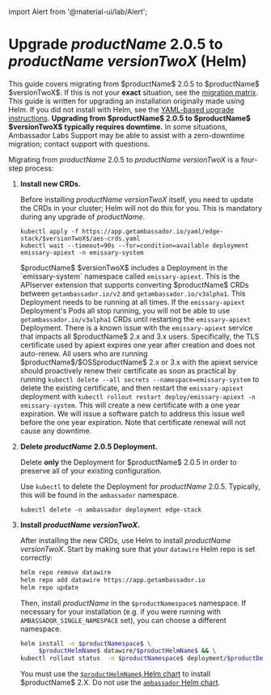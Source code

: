 import Alert from '@material-ui/lab/Alert';

# Upgrade $productName$ 2.0.5 to $productName$ $versionTwoX$ (Helm)

<Alert severity="info">
  This guide covers migrating from $productName$ 2.0.5 to $productName$ $versionTwoX$. If
  this is not your <b>exact</b> situation, see the <a href="../../../../migration-matrix">migration
  matrix</a>.
</Alert>

<Alert severity="warning">
  This guide is written for upgrading an installation originally made using Helm.
  If you did not install with Helm, see the <a href="../../../yaml/edge-stack-2.0/edge-stack-2.4">YAML-based
  upgrade instructions</a>.
</Alert>

<Alert severity="warning">
  <b>Upgrading from $productName$ 2.0.5 to $productName$ $versionTwoX$ typically requires downtime.</b>
  In some situations, Ambassador Labs Support may be able to assist with a zero-downtime migration;
  contact support with questions.
</Alert>

Migrating from $productName$ 2.0.5 to $productName$ $versionTwoX$ is a four-step process:

1. **Install new CRDs.**

   Before installing $productName$ $versionTwoX$ itself, you need to update the CRDs in
   your cluster; Helm will not do this for you. This is mandatory during any upgrade of $productName$.

   ```
   kubectl apply -f https://app.getambassador.io/yaml/edge-stack/$versionTwoX$/aes-crds.yaml
   kubectl wait --timeout=90s --for=condition=available deployment emissary-apiext -n emissary-system
   ```

   <Alert severity="info">
     $productName$ $versionTwoX$ includes a Deployment in the `emissary-system` namespace
     called <code>emissary-apiext</code>. This is the APIserver extension
     that supports converting $productName$ CRDs between <code>getambassador.io/v2</code>
     and <code>getambassador.io/v3alpha1</code>. This Deployment needs to be running at
     all times.
   </Alert>

   <Alert severity="warning">
     If the <code>emissary-apiext</code> Deployment's Pods all stop running,
     you will not be able to use <code>getambassador.io/v3alpha1</code> CRDs until restarting
     the <code>emissary-apiext</code> Deployment.
   </Alert>

   <Alert severity="warning">
    There is a known issue with the <code>emissary-apiext</code> service that impacts all $productName$ 2.x and 3.x users. Specifically, the TLS certificate used by apiext expires one year after creation and does not auto-renew. All users who are running $productName$/$OSSproductName$ 2.x or 3.x with the apiext service should proactively renew their certificate as soon as practical by running <code>kubectl delete --all secrets --namespace=emissary-system</code> to delete the existing certificate, and then restart the <code>emissary-apiext</code> deployment with <code>kubectl rollout restart deploy/emissary-apiext -n emissary-system</code>.
    This will create a new certificate with a one year expiration. We will issue a software patch to address this issue well before the one year expiration. Note that certificate renewal will not cause any downtime.
   </Alert>

2. **Delete $productName$ 2.0.5 Deployment.**

   <Alert severity="warning">
     Delete <b>only</b> the Deployment for $productName$ 2.0.5 in order to preserve all of
     your existing configuration.
   </Alert>

   Use `kubectl` to delete the Deployment for $productName$ 2.0.5. Typically, this will be found
   in the `ambassador` namespace.

   ```
   kubectl delete -n ambassador deployment edge-stack
   ```

3. **Install $productName$ $versionTwoX$.**

   After installing the new CRDs, use Helm to install $productName$ $versionTwoX$. Start by
   making sure that your `datawire` Helm repo is set correctly:

   ```bash
   helm repo remove datawire
   helm repo add datawire https://app.getambassador.io
   helm repo update
   ```

   Then, install $productName$ in the `$productNamespace$` namespace. If necessary for
   your installation (e.g. if you were running with `AMBASSADOR_SINGLE_NAMESPACE` set),
   you can choose a different namespace.

   ```bash
   helm install -n $productNamespace$ \
        $productHelmName$ datawire/$productHelmName$ && \
   kubectl rollout status  -n $productNamespace$ deployment/$productDeploymentName$ -w
   ```

   <Alert severity="warning">
     You must use the <a href="https://artifacthub.io/packages/helm/datawire/edge-stack/$aesChartVersion$"><code>$productHelmName$</code> Helm chart</a> to install $productName$ 2.X.
     Do not use the <a href="https://artifacthub.io/packages/helm/datawire/ambassador/6.9.3"><code>ambassador</code> Helm chart</a>.
   </Alert>
